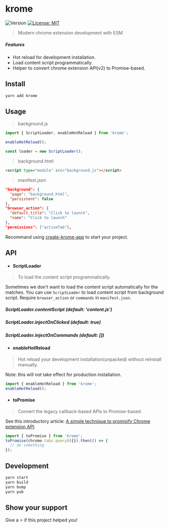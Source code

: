 # krome
![Version](https://img.shields.io/github/package-json/v/kromejs/krome?label=package.json)
[![License: MIT](https://img.shields.io/badge/License-MIT-yellow.svg)](https://github.com/kromejs/krome/blob/main/LICENSE)

> Modern chrome extension development with ESM

##### Features
- Hot reload for development installation.
- Load content script programmatically.
- Helper to convert chrome extension API(v2) to Promise-based.

## Install

```sh
yarn add krome
```

## Usage
> background.js
```js
import { ScriptLoader, enableHotReload } from 'krome';

enableHotReload();

const loader = new ScriptLoader();
```

> background.html
```html
<script type="module" src="background.js"></script>
```

> manifest.json
```json
"background": {
  "page": "background.html",
  "persistent": false
},
"browser_action": {
  "default_title": "Click to launch",
  "name": "Click to launch"
},
"permissions": ["activeTab"],
```

Recommand using [create-krome-app](https://www.npmjs.com/package/create-krome-app) to start your project.

## API
- #### ScriptLoader
> To load the content script programmatically.

Sometimes we don't want to load the content script automatically for the matches. You can use `ScriptLoader` to load content script from background script. Require `browser_action` or `commands` in `manifest.json`.
 
##### ScriptLoader.contentScript (default: 'content.js')
##### ScriptLoader.injectOnClicked (default: true)
##### ScriptLoader.injectOnCommands (default: [])

- #### enableHotReload
> Hot reload your development installation(unpacked) without reinstall manually.

Note: this will not take effect for production installation.

```js
import { enableHotReload } from 'krome';
enableHotReload();
```

- #### toPromise
> Convert the legacy callback-based APIs to Promise-based.

See this introductory article: [A simple technique to promisify Chrome extension API](https://dev.to/hankchiutw/a-simple-technique-to-promisify-chrome-extension-api-1e0c).
```js
import { toPromise } from 'krome';
toPromise(chrome.tabs.query)({}).then(() => {
  // do something
});
```

## Development

```sh
yarn start
yarn build
yarn bump
yarn pub
```

## Show your support

Give a ⭐️ if this project helped you!
